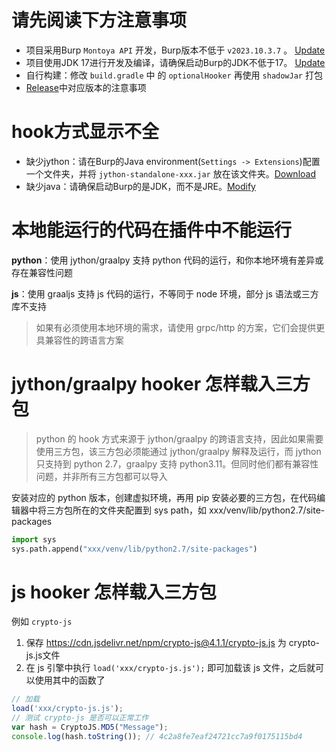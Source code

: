 # 请先阅读下方注意事项

- 项目采用Burp `Montoya API` 开发，Burp版本不低于 `v2023.10.3.7` 。 [Update](https://github.com/outlaws-bai/Galaxy?tab=readme-ov-file#%E5%B8%B8%E7%94%A8%E5%9C%B0%E5%9D%80)
- 项目使用JDK 17进行开发及编译，请确保启动Burp的JDK不低于17。 [Update](https://github.com/outlaws-bai/Galaxy?tab=readme-ov-file#%E5%B8%B8%E7%94%A8%E5%9C%B0%E5%9D%80)
- 自行构建：修改 `build.gradle` 中 的 `optionalHooker` 再使用 `shadowJar` 打包
- [Release](https://github.com/outlaws-bai/Galaxy/releases)中对应版本的注意事项

# hook方式显示不全

- 缺少jython：请在Burp的Java environment(`Settings -> Extensions`)配置一个文件夹，并将 `jython-standalone-xxx.jar` 放在该文件夹。[Download](https://www.jython.org/download)
- 缺少java：请确保启动Burp的是JDK，而不是JRE。[Modify](https://github.com/outlaws-bai/Galaxy/blob/main/docs/ToJDK.md)

# 本地能运行的代码在插件中不能运行

**python**：使用 jython/graalpy 支持 python 代码的运行，和你本地环境有差异或存在兼容性问题

**js**：使用  graaljs 支持 js 代码的运行，不等同于 node 环境，部分 js 语法或三方库不支持

> 如果有必须使用本地环境的需求，请使用 grpc/http 的方案，它们会提供更具兼容性的跨语言方案

# jython/graalpy hooker 怎样载入三方包

> python 的 hook 方式来源于 jython/graalpy 的跨语言支持，因此如果需要使用三方包，该三方包必须能通过 jython/graalpy 解释及运行，而 jython 只支持到 python 2.7，graalpy 支持 python3.11。但同时他们都有兼容性问题，并非所有三方包都可以导入

安装对应的 python 版本，创建虚拟环境，再用 pip 安装必要的三方包，在代码编辑器中将三方包所在的文件夹配置到 sys path，如 xxx/venv/lib/python2.7/site-packages

```python
import sys
sys.path.append("xxx/venv/lib/python2.7/site-packages")
````

# js hooker 怎样载入三方包

例如 `crypto-js`

1. 保存 https://cdn.jsdelivr.net/npm/crypto-js@4.1.1/crypto-js.js 为 crypto-js.js文件
2. 在 js 引擎中执行 `load('xxx/crypto-js.js');` 即可加载该 js 文件，之后就可以使用其中的函数了

```js
// 加载
load('xxx/crypto-js.js');              
// 测试 crypto-js 是否可以正常工作
var hash = CryptoJS.MD5("Message");
console.log(hash.toString()); // 4c2a8fe7eaf24721cc7a9f0175115bd4       
```
